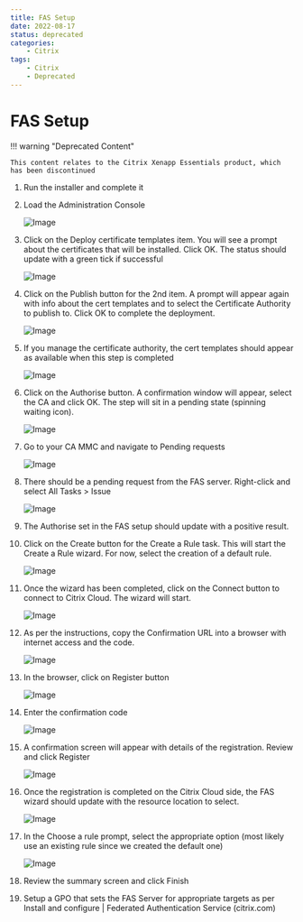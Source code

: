 ```yaml
---
title: FAS Setup
date: 2022-08-17
status: deprecated
categories:
    - Citrix
tags:
    - Citrix
    - Deprecated
---
```


# FAS Setup

!!! warning "Deprecated Content"

    This content relates to the Citrix Xenapp Essentials product, which has been discontinued

1. Run the installer and complete it
2. Load the Administration Console

    ![Image](../images/7a5fe3e2-87c8-44e3-a64e-5453edbc5c6e.png)

3. Click on the Deploy certificate templates item.  You will see a prompt about the certificates that will be installed.  Click OK.  The status should update with a green tick if successful

    ![Image](../images/de699500-0410-4388-8c2d-6ad86870c1bb.png)

4. Click on the Publish button for the 2nd item.  A prompt will appear again with info about the cert templates and to select the Certificate Authority to publish to.  Click OK to complete the deployment.

    ![Image](../images/a9228df2-58d5-4706-acc7-e629d63be776.png)

5. If you manage the certificate authority, the cert templates should appear as available when this step is completed

    ![Image](../images/11127331-d2e2-415f-a79a-89d953ca89df.png)

6. Click on the Authorise button.  A confirmation window will appear, select the CA and click OK.  The step will sit in a pending state (spinning waiting icon).

    ![Image](../images/d26c5099-d869-45e5-a829-51a335763e67.png)

7. Go to your CA MMC and navigate to Pending requests

    ![Image](../images/09fb91ee-1235-47d3-977a-af50a21c14c1.png)

8. There should be a pending request from the FAS server.  Right-click and select All Tasks > Issue

    ![Image](../images/96cab920-67e5-4c82-a30e-4cdeda03921b.png)

9. The Authorise set in the FAS setup should update with a positive result.
10. Click on the Create button for the Create a Rule task.  This will start the Create a Rule wizard.  For now, select the creation of a default rule.

    ![Image](../images/abd8a433-e3d5-4890-b64f-6ac24ad9fdf2.png)

11. Once the wizard has been completed, click on the Connect button to connect to Citrix Cloud.  The wizard will start.

    ![Image](../images/f1ed2fd2-20c7-40c6-bcb1-b23ac0d7efe7.png)

12. As per the instructions, copy the Confirmation URL into a browser with internet access and the code.

    ![Image](../images/98ce1fce-e585-4ab0-8b48-4bfa838d7bc7.png)

13. In the browser, click on Register button

    ![Image](../images/937bd851-6c4d-4673-8342-9e79c774a4b8.png)

14. Enter the confirmation code

    ![Image](../images/2cbd5ecd-cbef-423f-a91b-28f270e18ff2.png)

15. A confirmation screen will appear with details of the registration.  Review and click Register

    ![Image](../images/1cc0b63f-be44-40ab-b01e-fd725d98fcd4.png)

16. Once the registration is completed on the Citrix Cloud side, the FAS wizard should update with the resource location to select.

    ![Image](../images/25ca280c-1a59-4130-b4f5-4f1165ce5f44.png)

17. In the Choose a rule prompt, select the appropriate option (most likely use an existing rule since we created the default one)

    ![Image](../images/b1a3cdd4-3d97-4ce5-a0bf-e5cce211f17d.png)

18. Review the summary screen and click Finish
19. Setup a GPO that sets the FAS Server for appropriate targets as per Install and configure | Federated Authentication Service (citrix.com)
